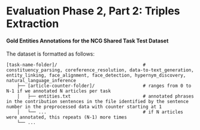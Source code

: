 # Evaluation Phase 2, Part 2: Triples Extraction

#### Gold Entities Annotations for the NCG Shared Task Test Dataset

The dataset is formatted as follows:

    [task-name-folder]/                                # constituency_parsing, coreference_resolution, data-to-text_generation, entity_linking, face_alignment, face_detection, hypernym_discovery, natural_language_inference
        ├── [article-counter-folder]/                  # ranges from 0 to N-1 if we annotated N articles per task
        │   ├── entities.txt                           # annotated phrases in the contribution sentences in the file identified by the sentence number in the preprocessed data with counter starting at 1		
        │   └── ...                                    # if N articles were annotated, this repeats (N-1) more times
        └── ...   


		
